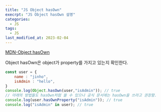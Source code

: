 ```yaml
---
title: "JS Object hasOwn"
execrpt: "JS Object hasOwn 설명"
categories:
  - JS
tags:
  - JS
last_modified_at: 2023-02-04
---
```


[MDN-Object hasOwn](https://developer.mozilla.org/en-US/docs/Web/JavaScript/Reference/Global_Objects/Object/hasOwn)  

Object hasOwn은 object가 property를 가지고 있는지 확인한다.

```js
const user = {
    name : "jinho",
    isAdmin : "hello",
}
console.log(Object.hasOwn(user,"isAdmin")); // true
// 아래의 방법들도 hasOwn처럼 쓸 수 있으나 공식 문서에는 hasOwn을 쓰라고 권장함.
console.log(user.hasOwnProperty("isAdmin")); // true
console.log("isAdmin" in user); // true
```

